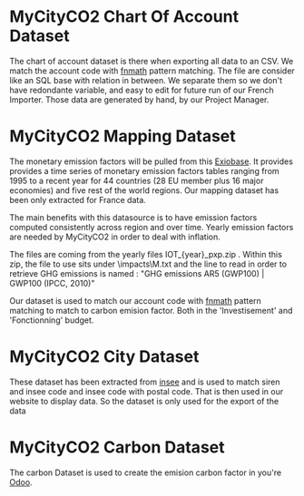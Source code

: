 # MyCityCO2 Chart Of Account Dataset

The chart of account dataset is there when exporting all data to an CSV. We match the account code with [fnmath](https://docs.python.org/3/library/fnmatch.html) pattern matching. The file are consider like an SQL base with relation in between. We separate them so we don't have redondante variable, and easy to edit for future run of our French Importer. Those data are generated by hand, by our Project Manager.

# MyCityCO2 Mapping Dataset

The monetary emission factors will be pulled from this [Exiobase](https://zenodo.org/record/5589597#.Yh9_Zi8w1ao).
It provides provides a time series of monetary emission factors tables ranging from 1995 to a recent year for 44 countries (28 EU member plus 16 major economies) and five rest of the world regions. Our mapping dataset has been only extracted for France data.

The main benefits with this datasource is to have emission factors computed consistently across region and over time. Yearly emission factors are needed by MyCityCO2 in order to deal with inflation.

The files are coming from the yearly files IOT_{year}_pxp.zip . Within this zip, the file to use sits under \impacts\M.txt and the line to read in order to retrieve GHG emissions is named : "GHG emissions AR5 (GWP100) | GWP100 (IPCC, 2010)"

Our dataset is used to match our account code with [fnmath](https://docs.python.org/3/library/fnmatch.html) pattern matching to match to carbon emision factor. Both in the 'Investisement' and 'Fonctionning' budget.

# MyCityCO2 City Dataset

These dataset has been extracted from [insee](https://www.insee.fr/fr/accueil) and is used to match siren and insee code and insee code with postal code. That is then used in our website to display data. So the dataset is only used for the export of the data

# MyCityCO2 Carbon Dataset

The carbon Dataset is used to create the emision carbon factor in you're [Odoo](odoo.com).
